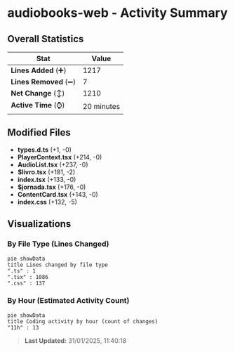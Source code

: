 # audiobooks-web - Activity Summary 

## Overall Statistics

| Stat                   | Value                                                             |
| ---------------------- | ----------------------------------------------------------------- |
| **Lines Added** (➕)   | 1217                                          |
| **Lines Removed** (➖) | 7                                        |
| **Net Change** (↕)    | 1210                |
| **Active Time** (⌚)   | 20 minutes |


## Modified Files
- **types.d.ts** (+1, -0)
- **PlayerContext.tsx** (+214, -0)
- **AudioList.tsx** (+237, -0)
- **$livro.tsx** (+181, -2)
- **index.tsx** (+133, -0)
- **$jornada.tsx** (+176, -0)
- **ContentCard.tsx** (+143, -0)
- **index.css** (+132, -5)

## Visualizations

### By File Type (Lines Changed)

```mermaid
pie showData
title Lines changed by file type
".ts" : 1
".tsx" : 1086
".css" : 137
```

### By Hour (Estimated Activity Count)

```mermaid
pie showData
title Coding activity by hour (count of changes)
"11h" : 13
```


> **Last Updated:** 31/01/2025, 11:40:18